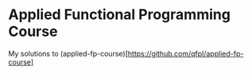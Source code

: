 # Applied Functional Programming Course

My solutions to (applied-fp-course)[https://github.com/qfpl/applied-fp-course]
